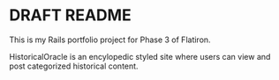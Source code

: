 # DRAFT README
 
 
 This is my Rails portfolio project for Phase 3 of Flatiron. 
 
 HistoricalOracle is an encylopedic styled  site where users can view and post categorized historical content.
